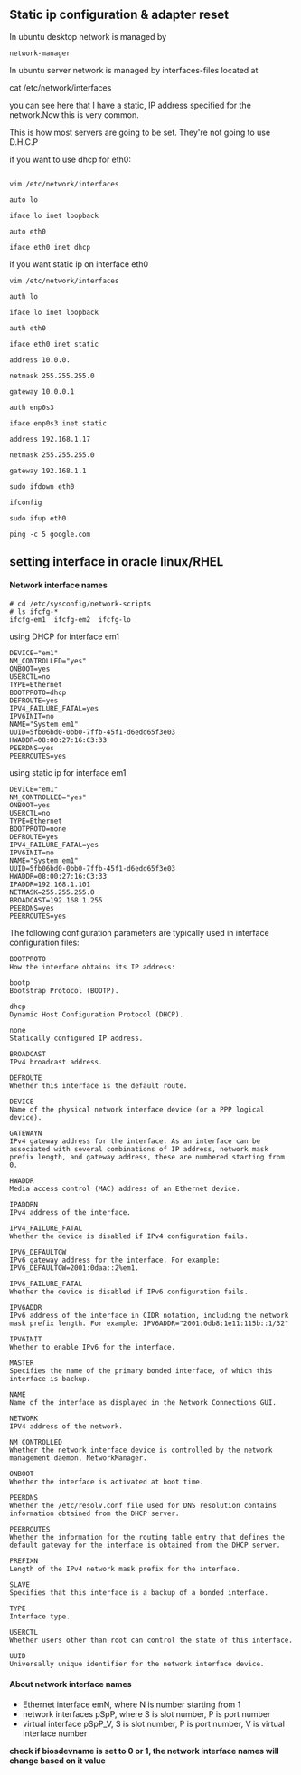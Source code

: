 Static ip configuration & adapter reset
---

In ubuntu desktop network is managed by

    network-manager

In ubuntu server network is managed by interfaces-files located at

   cat /etc/network/interfaces 

you can see here that I have a static, IP address specified for the network.Now this is very common.    

This is how most servers are going to be set.
They're not going to use D.H.C.P 

if you want to use dhcp for eth0:

```

vim /etc/network/interfaces

auto lo
    
iface lo inet loopback

auto eth0

iface eth0 inet dhcp
```

if you want static ip on interface eth0


```
vim /etc/network/interfaces

auth lo

iface lo inet loopback

auth eth0

iface eth0 inet static

address 10.0.0.

netmask 255.255.255.0

gateway 10.0.0.1

auth enp0s3

iface enp0s3 inet static

address 192.168.1.17

netmask 255.255.255.0

gateway 192.168.1.1

```

    sudo ifdown eth0

    ifconfig

    sudo ifup eth0

    ping -c 5 google.com

setting interface in oracle linux/RHEL
---

#### Network interface names

```
# cd /etc/sysconfig/network-scripts
# ls ifcfg-*
ifcfg-em1  ifcfg-em2  ifcfg-lo
```

using DHCP for interface em1

```
DEVICE="em1"
NM_CONTROLLED="yes"
ONBOOT=yes
USERCTL=no
TYPE=Ethernet
BOOTPROTO=dhcp
DEFROUTE=yes
IPV4_FAILURE_FATAL=yes
IPV6INIT=no
NAME="System em1"
UUID=5fb06bd0-0bb0-7ffb-45f1-d6edd65f3e03
HWADDR=08:00:27:16:C3:33
PEERDNS=yes
PEERROUTES=yes
```

using static ip for interface em1

```
DEVICE="em1"
NM_CONTROLLED="yes"
ONBOOT=yes
USERCTL=no
TYPE=Ethernet
BOOTPROTO=none
DEFROUTE=yes
IPV4_FAILURE_FATAL=yes
IPV6INIT=no
NAME="System em1"
UUID=5fb06bd0-0bb0-7ffb-45f1-d6edd65f3e03
HWADDR=08:00:27:16:C3:33
IPADDR=192.168.1.101
NETMASK=255.255.255.0
BROADCAST=192.168.1.255
PEERDNS=yes
PEERROUTES=yes
```

The following configuration parameters are typically used in interface configuration files:

```
BOOTPROTO
How the interface obtains its IP address:

bootp
Bootstrap Protocol (BOOTP).

dhcp
Dynamic Host Configuration Protocol (DHCP).

none
Statically configured IP address.

BROADCAST
IPv4 broadcast address.

DEFROUTE
Whether this interface is the default route.

DEVICE
Name of the physical network interface device (or a PPP logical device).

GATEWAYN
IPv4 gateway address for the interface. As an interface can be associated with several combinations of IP address, network mask prefix length, and gateway address, these are numbered starting from 0.

HWADDR
Media access control (MAC) address of an Ethernet device.

IPADDRN
IPv4 address of the interface.

IPV4_FAILURE_FATAL
Whether the device is disabled if IPv4 configuration fails.

IPV6_DEFAULTGW
IPv6 gateway address for the interface. For example: IPV6_DEFAULTGW=2001:0daa::2%em1.

IPV6_FAILURE_FATAL
Whether the device is disabled if IPv6 configuration fails.

IPV6ADDR
IPv6 address of the interface in CIDR notation, including the network mask prefix length. For example: IPV6ADDR="2001:0db8:1e11:115b::1/32"

IPV6INIT
Whether to enable IPv6 for the interface.

MASTER
Specifies the name of the primary bonded interface, of which this interface is backup.

NAME
Name of the interface as displayed in the Network Connections GUI.

NETWORK
IPV4 address of the network.

NM_CONTROLLED
Whether the network interface device is controlled by the network management daemon, NetworkManager.

ONBOOT
Whether the interface is activated at boot time.

PEERDNS
Whether the /etc/resolv.conf file used for DNS resolution contains information obtained from the DHCP server.

PEERROUTES
Whether the information for the routing table entry that defines the default gateway for the interface is obtained from the DHCP server.

PREFIXN
Length of the IPv4 network mask prefix for the interface.

SLAVE
Specifies that this interface is a backup of a bonded interface.

TYPE
Interface type.

USERCTL
Whether users other than root can control the state of this interface.

UUID
Universally unique identifier for the network interface device.
```

#### About network interface names

* Ethernet interface emN, where N is number starting from 1
* network interfaces pSpP, where S is slot number, P is port number
* virtual interface pSpP_V, S is slot number, P is port number, V is virtual interface number

__check if biosdevname is set to 0 or 1, the network interface names will change based on it value__

